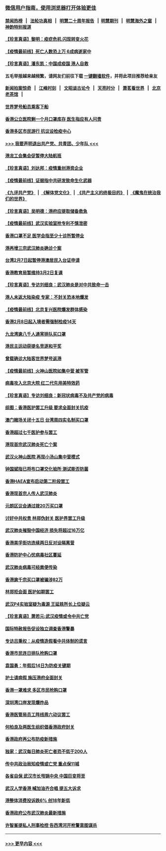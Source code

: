 ### [微信用户指南，使用浏览器打开体验更佳](https://github.com/gfw-breaker/banned-news1/blob/master/indexes/wechat-guide.md?t=0)
#### [禁闻热榜](热点新闻.md?t=0)  &nbsp;&nbsp;|&nbsp;&nbsp; [法轮功真相](https://github.com/gfw-breaker/truth/blob/master/README.md?t=0) &nbsp;&nbsp;|&nbsp;&nbsp; [明慧二十周年报告](https://github.com/gfw-breaker/mh-reports/blob/master/README.md?t=0) &nbsp;&nbsp;|&nbsp;&nbsp;[明慧期刊](https://github.com/gfw-breaker/mh-qikan) &nbsp;&nbsp;|&nbsp;&nbsp; [明慧海外之窗](https://github.com/gfw-breaker/mh-news/blob/master/README.md?t=0) &nbsp;&nbsp;|&nbsp;&nbsp; [神韵特别报道](https://github.com/gfw-breaker/mh-news/blob/master/shenyun.md?t=0)
#### [【珍言真语】黎明：疫症危机 闪现转变火花](../pages/nsc415/n11859199.md?t=02110744) 
#### [【疫情最前线】死亡人数恐上万 6成病逝家中](../pages/nsc415/n11856687.md?t=02110744) 
#### [【珍言真语】潘东凯：中国成疫国 港人自救](../pages/nsc415/n11856962.md?t=02110744) 
#### 五毛举报越来越频繁，请网友们前往下载 [一键翻墙软件](https://github.com/gfw-breaker/ssr-accounts)，并将此项目推荐给亲友
#### [新闻拍案惊奇](https://github.com/gfw-breaker/banned-news1/blob/master/pages/link4.md) &nbsp;&nbsp;|&nbsp;&nbsp; [江峰时刻](https://github.com/gfw-breaker/banned-news1/blob/master/pages/link4.md) &nbsp;&nbsp;|&nbsp;&nbsp; [文昭谈古论今](https://github.com/gfw-breaker/banned-news1/blob/master/pages/link4.md) &nbsp;&nbsp;|&nbsp;&nbsp; [天亮时分](https://github.com/gfw-breaker/banned-news1/blob/master/pages/link4.md) &nbsp;&nbsp;|&nbsp;&nbsp; [萧茗看世界](https://github.com/gfw-breaker/banned-news1/blob/master/pages/link4.md) &nbsp;&nbsp;|&nbsp;&nbsp; [北京老茶馆](https://github.com/gfw-breaker/banned-news1/blob/master/pages/link4.md) &nbsp;&nbsp;|&nbsp;&nbsp; 
#### [世界梦号船员乘客下船](../pages/nsc415/n11856883.md?t=02110744) 
#### [香港公立医院剩一个月口罩库存 医生指应有人问责](../pages/nsc415/n11856875.md?t=02110744) 
#### [香港多区市民游行 抗议设检疫中心](../pages/nsc415/n11856866.md?t=02110744) 
#### [>>> 我要声明退出共产党、共青团、少年队 <<<](https://github.com/begood0513/goodnews/blob/master/quit/letter.md) 
#### [港龙工会集会促暂停大陆航班](../pages/nsc415/n11856840.md?t=02110744) 
#### [【珍言真语】刘达邦：疫情重创港资企业](../pages/nsc415/n11854274.md?t=02110744) 
#### [【疫情最前线】证据指中共研发致命生化武器](../pages/nsc415/n11853087.md?t=02110744) 
#### [《九评共产党》](https://github.com/begood0513/9ping.md/blob/master/README.md) &nbsp;|&nbsp; [《解体党文化》](../../../../jtdwh.md/blob/master/README.md)  &nbsp;|&nbsp; [《共产主义的终极目的》](../../../../gczydzjmd.md/blob/master/README.md) &nbsp;|&nbsp; [《魔鬼在统治我们的世界》](../../../../mgztzwmdsj.md/blob/master/README.md) 
#### [【珍言真语】吴明德：港府应提取储备救急](../pages/nsc415/n11852734.md?t=02110744) 
#### [【疫情最前线】武汉实验室抢专利不慎泄密](../pages/nsc415/n11850310.md?t=02110744) 
#### [香港口罩不足 医学会指至少十诊所暂停业](../pages/nsc415/n11850301.md?t=02110744) 
#### [港再增三宗武汉肺炎确诊个案](../pages/nsc415/n11850328.md?t=02110744) 
#### [台湾2月7日起暂停港澳居民入台证申请](../pages/nsc415/n11850304.md?t=02110744) 
#### [香港教育局暂维持3月2日复课](../pages/nsc415/n11850260.md?t=02110744) 
#### [【珍言真语】专访刘细良：武汉肺炎是对中共致命一击](../pages/nsc415/n11849934.md?t=02110744) 
#### [港人未返大陆染疫 专家：不封关恐本地爆发](../pages/nsc415/n11848021.md?t=02110744) 
#### [【疫情最前线】北京复兴医院爆发群体感染](../pages/nsc415/n11847626.md?t=02110744) 
#### [香港2月8日起入境者需强制检疫14天](../pages/nsc415/n11847658.md?t=02110744) 
#### [九龙湾逾八千人通宵排队买口罩](../pages/nsc415/n11847647.md?t=02110744) 
#### [港民主运动获提名竞逐和平奖](../pages/nsc415/n11847633.md?t=02110744) 
#### [曾载确诊大陆客世界梦号返港](../pages/nsc415/n11847608.md?t=02110744) 
#### [【疫情最前线】火神山医院如集中营 被军管](../pages/nsc415/n11847524.md?t=02110744) 
#### [病毒攻入北京大院 红二代先用美特效药](../pages/nsc415/n11847427.md?t=02110744) 
#### [【珍言真语】专访刘细良：新冠状病毒不及共产党的病毒](../pages/nsc415/n11847164.md?t=02110744) 
#### [组图：香港医护罢工升级 要求全面封关抗疫](../pages/nsc415/n11844107.md?t=02110744) 
#### [澳门赌场关闭十五日 台湾周四实名制买口罩](../pages/nsc415/n11845083.md?t=02110744) 
#### [香港超过七千医护参与罢工](../pages/nsc415/n11845051.md?t=02110744) 
#### [港现首宗武汉肺炎死亡个案](../pages/nsc415/n11844998.md?t=02110744) 
#### [武汉火神山医院 再现小汤山集中营模式](../pages/nsc415/n11844763.md?t=02110744) 
#### [钟国斌指已将布口罩交化验所 测试能否防菌](../pages/nsc415/n11842783.md?t=02110744) 
#### [香港HAEA宣布启动第二阶段罢工](../pages/nsc415/n11842723.md?t=02110744) 
#### [香港现首宗人传人武汉肺炎](../pages/nsc415/n11842766.md?t=02110744) 
#### [元朗区议会通过拨20万买口罩](../pages/nsc415/n11842754.md?t=02110744) 
#### [讨好中共权贵 林郑伪封关 医护界罢工升级](../pages/nsc415/n11842359.md?t=02110744) 
#### [武汉肺炎摧毁中国经济 损失将超过16万亿](../pages/nsc415/n11839723.md?t=02110744) 
#### [香港美孚街坊连续两日反对设隔离营](../pages/nsc415/n11839962.md?t=02110744) 
#### [香港防护中心忧病毒社区蔓延](../pages/nsc415/n11839933.md?t=02110744) 
#### [武汉肺炎病毒可经粪便传染](../pages/nsc415/n11839939.md?t=02110744) 
#### [香港逾千宗买口罩被骗涉82万](../pages/nsc415/n11839914.md?t=02110744) 
#### [林郑拒会面 医护如期罢工](../pages/nsc415/n11839892.md?t=02110744) 
#### [武汉P4实验室疑为毒源 王延轶所长上位疑云](../pages/nsc415/n11835543.md?t=02110744) 
#### [【珍言真语】萧若元:武汉疫情或令中共亡党](../pages/nsc415/n11829394.md?t=02110744) 
#### [国际特赦报告促设独立调查香港警暴](../pages/nsc415/n11833845.md?t=02110744) 
#### [专访吕秉权：从疫情造假看中共体制的谎言](../pages/nsc415/n11833813.md?t=02110744) 
#### [香港市民连日排队抢购口罩](../pages/nsc415/n11833794.md?t=02110744) 
#### [袁国勇：年假后14日为防疫关键期](../pages/nsc415/n11831088.md?t=02110744) 
#### [护士请病假 施压港府全面封关](../pages/nsc415/n11831030.md?t=02110744) 
#### [香港一罩难求 多区市民抢购口罩](../pages/nsc415/n11831002.md?t=02110744) 
#### [深圳湾口岸发现爆炸品](../pages/nsc415/n11828802.md?t=02110744) 
#### [香港医管局员工阵线周六动议罢工](../pages/nsc415/n11828762.md?t=02110744) 
#### [何柏良及两医生组织倡香港政府封关](../pages/nsc415/n11828749.md?t=02110744) 
#### [香港政府再公布防疫新措施](../pages/nsc415/n11828716.md?t=02110744) 
#### [独家：武汉每日肺炎死亡者恐不低于200人](../pages/nsc415/n11828240.md?t=02110744) 
#### [传中共政治局知疫情或亡党 重点保11城](../pages/nsc415/n11828145.md?t=02110744) 
#### [各省自保 武汉市长甩锅中央 中国巨变将至](../pages/nsc415/n11828021.md?t=02110744) 
#### [武汉人学香港 喊加油齐合唱 提五大诉求](../pages/nsc415/n11827046.md?t=02110744) 
#### [港整体消费投诉跌6% 创18年新低](../pages/nsc415/n11817280.md?t=02110744) 
#### [香港政府公布武汉肺炎最新措施](../pages/nsc415/n11817152.md?t=02110744) 
#### [许智峯提私人刑事检控 告西湾河开枪警意图谋杀](../pages/nsc415/n11817132.md?t=02110744) 

----
#### [ >>> 更早内容 <<< ](../indexes/nsc415-earlier.md)
